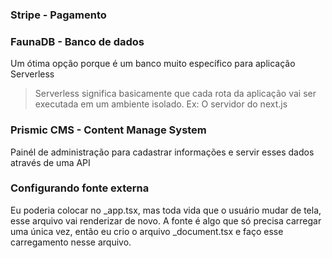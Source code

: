 ### Stripe - Pagamento

### FaunaDB - Banco de dados

Um ótima opção porque é um banco muito específico para aplicação Serverless

> Serverless significa basicamente que cada rota da aplicação vai ser executada em um ambiente isolado.
> Ex: O servidor do next.js

### Prismic CMS - Content Manage System

Painél de administração para cadastrar informações e servir esses dados através de uma API

### Configurando fonte externa

Eu poderia colocar no \_app.tsx, mas toda vida que o usuário mudar de tela, esse arquivo vai renderizar de novo.
A fonte é algo que só precisa carregar uma única vez, então eu crio o arquivo \_document.tsx e faço esse carregamento nesse arquivo.
